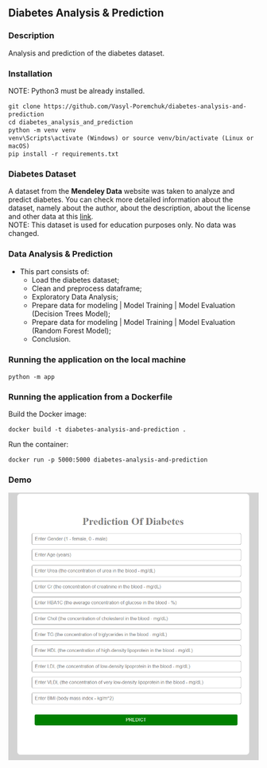 ## Diabetes Analysis & Prediction 

### Description

Analysis and prediction of the diabetes dataset.

### Installation

NOTE: Python3 must be already installed.
```shell
git clone https://github.com/Vasyl-Poremchuk/diabetes-analysis-and-prediction
cd diabetes_analysis_and_prediction
python -m venv venv
venv\Scripts\activate (Windows) or source venv/bin/activate (Linux or macOS)
pip install -r requirements.txt
```

### Diabetes Dataset
A dataset from the **Mendeley Data** website was taken to analyze and predict diabetes. You can check more detailed information about the dataset, namely about the author, about the description, about the license and other data at this [link](https://data.mendeley.com/datasets/wj9rwkp9c2/1).
<br>NOTE: This dataset is used for education purposes only. No data was changed.

### Data Analysis & Prediction

* This part consists of:
    * Load the diabetes dataset;
    * Clean and preprocess dataframe;
    * Exploratory Data Analysis;
    * Prepare data for modeling | Model Training | Model Evaluation (Decision Trees Model);
    * Prepare data for modeling | Model Training | Model Evaluation (Random Forest Model);
    * Conclusion.

### Running the application on the local machine

```shell
python -m app
```

### Running the application from a Dockerfile

Build the Docker image:

```shell
docker build -t diabetes-analysis-and-prediction .
```

Run the container:

```shell
docker run -p 5000:5000 diabetes-analysis-and-prediction
```

### Demo
![prediction_demo_image](/static/images/prediction.png)
